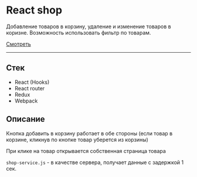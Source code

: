# React shop

Добавление товаров в корзину, удаление и изменение товаров в коризне. Возможность использовать фильтр по товарам.

[Смотреть](https://yandex.ru)
***

## Стек
- React (Hooks)
- React router
- Redux
- Webpack

## Описание

Кнопка добавить в корзину работает в обе стороны (если товар в корзине, кликнув по кнопке товар уберется из корзины)

При клике на товар открывается собственная страница товара

`shop-service.js` - в качестве сервера, получает данные с задержкой 1 сек.


